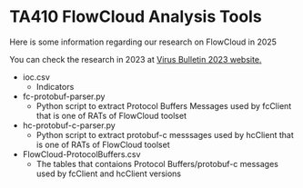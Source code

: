 # TA410 FlowCloud Analysis Tools
Here is some information regarding our research on FlowCloud in 2025

You can check the research in 2023 at [Virus Bulletin 2023 website.](https://www.virusbulletin.com/conference/vb2023/abstracts/usb-flows-great-river-classic-tradecraft-still-alive/)

- ioc.csv
  - Indicators
- fc-protobuf-parser.py
  - Python script to extract Protocol Buffers Messages used by fcClient that is one of RATs of FlowCloud toolset
- hc-protobuf-c-parser.py
  - Python script to extract protobuf-c messsages used by hcClient that is one of RATs of FlowCloud toolset
- FlowCloud-ProtocolBuffers.csv
  - The tables that contaions Protocol Buffers/protobuf-c messages used by fcClient and hcClient versions

